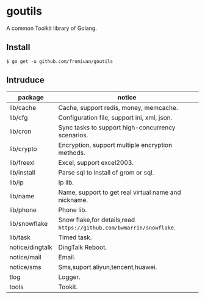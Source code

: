 # goutils

A common Toolkit library of Golang.

## Install

```shell
$ go get -u github.com/fromiuan/goutils
```

## Intruduce
package                  |   notice
-------------------------|-----------
lib/cache                | Cache, support redis, money, memcache.
lib/cfg                  | Configuration file, support ini, xml, json.
lib/cron                 | Sync tasks to support high-concurrency scenarios.
lib/crypto               | Encryption, support multiple encryption methods.
lib/freexl               | Excel, support excel2003.
lib/install              | Parse sql to install of grom or sql.
lib/ip                   | Ip lib.
lib/name                 | Name, support to get real virtual name and nickname.
lib/phone                | Phone lib.
lib/snowflake            | Snow flake,for details,read `https://github.com/bwmarrin/snowflake`.
lib/task                 | Timed task.
notice/dingtalk          | DingTalk Reboot.
notice/mail              | Email.
notice/sms               | Sms,suport aliyun,tencent,huawei.
tlog                     | Logger.
tools                    | Tookit.